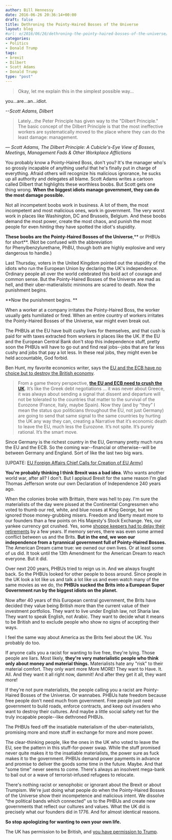 ```yaml
---
author: Bill Hennessy
date: 2016-06-26 20:36:14+00:00
draft: false
title: Dethroning the Pointy-Haired Bosses of the Universe
layout: blog
#url: e/2016/06/26/dethroning-the-pointy-haired-bosses-of-the-universe/
categories:
- Politics
- Donald Trump
tags:
- brexit
- Dilbert
- Scott Adams
- Donald Trump
type: "post"
---
```


> Okay, let me explain this in the simplest possible way...

you...are...an...idiot.



_--Scott Adams, Dilbert_



> Lately...the Peter Principle has given way to the "Dilbert Principle." The basic concept of the Dilbert Principle is that the most ineffective workers are systematically moved to the place where they can do the least damage: management.



_― Scott Adams, The Dilbert Principle: A Cubicle's-Eye View of Bosses, Meetings, Management Fads & Other Workplace Afflictions_

You probably know a Pointy-Haired Boss, don't you? It's the manager who's so grossly incapable of anything useful that he's finally put in charge of everything. Afraid others will recognize his malicious ignorance, he sucks up all authority and delegates all blame. Scott Adams writes a cartoon called Dilbert that highlights these worthless boobs. But Scott gets one thing wrong. **When the biggest idiots manage government, they can do the most damage possible.**

Not all incompetent boobs work in business. A lot of them, the most incompetent and most malicious ones, work in government. The very worst work in places like Washington, DC and Brussels, Belgium. And these boobs demand the most power, create the most chaos, and punish the most people for even _hinting_ they have spotted the idiot's stupidity.

**These boobs are the Pointy-Haired Bosses of the Universe**,** or PHBUs for short**. (Not be confused with the abbreviation for Phenylbenzylurethane, PhBU, though both are highly explosive and very dangerous to handle.)

Last Thursday, voters in the United Kingdom pointed out the stupidity of the idiots who run the European Union by declaring the UK's independence. Ordinary people all over the world celebrated this bold act of courage and common sense. But the Pointy-Haired Bosses of the Universe are mad as hell, and their uber-matieralistic mininons are scared to death. Now the punishment begins.

**Now the punishment begins. **

When a worker at a company irritates the Pointy-Haired Boss, the worker usually gets humiliated or fired. When an entire country of workers irritates the Pointy-Haired Bosses of the Universe, war might even break out.

The PHBUs at the EU have built cushy lives for themselves, and that cush is paid for with taxes extracted from workers in places like the UK. If the EU and the European Central Bank don't stop this independence stuff, pretty soon the PHBUs will have to go out and find real jobs--jobs that are far less cushy and jobs that pay a lot less. In these real jobs, they might even be held accountable, God forbid.

Ben Hunt, my favorite economics writer, says the [EU and the ECB have no choice but to destroy the British economy](https://www.salientpartners.com/epsilon-theory/waiting-for-humpty-dumpty/).



> From a game theory perspective, [**the EU and ECB need to crush the UK**](https://www.dailymail.co.uk/news/article-3662027/EU-stop-following-Britain-door-Merkel-warns-amid-market-fears-bloc-no-longer-governable-Brexit.html). It’s like the Greek debt negotiations … it was never about Greece, it was always about sending a signal that dissent and departure will not be tolerated to the countries that matter to the survival of the Eurozone (France, Italy, maybe Spain). Now they (and by “they” I mean the status quo politicians throughout the EU, not just Germany) are going to send that same signal to the same countries by hurting the UK any way they can, creating a Narrative that it’s economic death to leave the EU, much less the Eurozone. It’s not spite. It’s purely rational. It’s the smart move.



Since Germany is the richest country in the EU, Germany pretty much runs the EU and the ECB. So the coming war--financial or otherwise--will be between Germany and England. Sort of like the last two big wars.

[UPDATE: [EU Foreign Affairs Chief Calls for Creation of EU Army](https://www.breitbart.com/london/2016/06/27/foreign-chief-europe-needs-eu-army/)]

**You're probably thinking I think Brexit was a bad idea**. Who wants another world war, after all? I don't. But I applaud Brexit for the same reason I'm glad Thomas Jefferson wrote our own Declaration of Independence 240 years ago.

When the colonies broke with Brittain, there was hell to pay. I'm sure the materialists of the day were pissed at the Continental Congressmen who voted to thumb our red, white, and blue noses at King George, but we ignored those money-grubbing misers. Freedom and liberty meant more to our founders than a few points on His Majesty's Stock Exchange. Yes, our yankee currency got crushed. Yes, some [shoppe keepers had to delay their retirements](https://www.ushistory.org/us/14d.asp) by a few years. If memory serves, there was even some armed conflict between us and the Brits. **But in the end, we won our independence from a tyrannical government full of Pointy-Haired Bosses.** The American Dream came true: we owned our own lives. Or at least some of us did. It took until the 13th Amendment for the American Dream to reach everyone. But it did.

Over next 200 years, PHBUs tried to reign us in. And we always fought back. So the PHBUs looked for other people to boss around. Since people in the UK look a lot like us and talk a lot like us and even watch many of the same movies as we do, the **PHBUs sucked the Brits into a European Super Government run by the biggest idiots on the planet.**

Now after 40 years of this European central government, the Brits have decided they value being British more than the current value of their investment portfolios. They want to live under English law, not Sharia law. They want to speak English, not Arabic. They want to decide what it means to be British and to exclude people who show no signs of accepting their ways.

I feel the same way about America as the Brits feel about the UK. You probably do too.

If anyone calls you a racist for wanting to live free, they're lying. Those people are liars. Most likely, **they're very materialistic people who think only about money and material things.** Materialists hate any "risk" to their material comfort. They only want more More MORE! They want to Have. It. All. And they want it all right now, dammit! And after they get it all, they want more!

If they're not pure materialists, the people calling you a racist are Pointy-Haired Bosses of the Universe. Or wannabes. PHBUs hate freedom because free people don't need much from government. Free people just need government to build roads, enforce contracts, and keep out invaders who want to destroy their cultures. And maybe a little social safety net for the truly incapable people--like dethroned PHBUs.

The PHBUs feed off the insatiable materialism of the uber-materialists, promising more and more stuff in exchange for more and more power.

The clear-thinking people, like the ones in the UK who voted to leave the EU, see the pattern in this stuff-for-power swap. While the stuff promised never quite makes it to the insatiable materialists, the power sure as fuck makes it to the government. PHBUs demand power payments in advance and promise to deliver the goods some time in the future. Maybe. And that "some time" never seems to come. There's always an insolvent mega-bank to bail out or a wave of terrorist-infused refugees to relocate.

There's nothing racist or xenophobic or ignorant about the Brexit or about Trumpism. We're just doing what people do when the Pointy-Haired Bosses of the Universe show their incompetence and malicious intent. We dissolve "the political bands which connected" us to the PHBUs and create new governments that reflect our cultures and values. What the UK did is precisely what our founders did in 1776. And for almost identical reasons.

**So stop apologizing for wanting to own your own life.**

The UK has permission to be British, and [you have permission to Trump](https://hennessysview.com/2016/06/25/permission-to-trump/).
